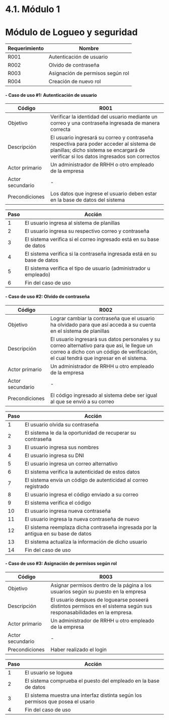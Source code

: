 # 4.1. Módulo 1

# Módulo de Logueo y seguridad
| Requerimiento | Nombre  |
|----------|----------|
|R001  |Autenticación de usuario|
|R002  |Olvido de contraseña|
|R003  |Asignación de permisos según rol|
|R004  |Creación de nuevo rol|


#### - Caso de uso #1: Autenticación de usuario
| Código | R001  |
|----------|----------|
|Objetivo  |Verificar la identidad del usuario mediante un correo y una contraseña ingresada de manera correcta|
| Descripción   | El usuario ingresará su correo y contraseña respectiva para poder acceder al sistema de planillas; dicho sistema se encargará de verificar si los datos ingresados son correctos   |
| Actor primario    | Un administrador de RRHH o otro empleado de la empresa  |
| Actor secundario    | -  |
| Precondiciones    | Los datos que ingrese el usuario deben estar en la base de datos del sistema  |

| Paso     | Acción   |
|----------|----------|
|1|El usuario ingresa al sistema de planillas|
|2|El usuario ingresa su respectivo correo y contraseña |
|3|El sistema verifica si el correo ingresado está en su base de datos |
|4|El sistema verifica si la contraseña ingresada está en su base de datos |
|5|El sistema verifica el tipo de usuario (administrador u empleado) |
|6|Fin del caso de uso |

#### - Caso de uso #2: Olvido de contraseña

| Código | R002  |
|----------|----------|
|Objetivo  | Lograr cambiar la contraseña que el usuario ha olvidado para que así acceda a su cuenta en el sistema de planillas |
| Descripción |El usuario ingresará sus datos personales y su correo alternativo para que así, le llegue un correo a dicho con un código de verificación, el cual tendrá que ingresar en el sistema.  |
| Actor primario | Un administrador de RRHH u otro empleado de la empresa   |
| Actor secundario  | -  |
| Precondiciones| El código ingresado al sistema debe ser igual al que se envió a su correo  |

| Paso     | Acción   |
|----------|----------|
|1|El usuario olvida su contraseña |
|2|El sistema le da la oportunidad de recuperar su contraseña    |
|3| El usuario ingresa sus nombres |
|4|El usuario ingresa su DNI  |
|5|El usuario ingresa un correo alternativo  |
|6|El sistema verifica la autenticidad de estos datos  |
|7| El sistema envía un código de autenticidad al correo registrado  |
|8| El usuario ingresa el código enviado a su correo  |
|9| El sistema verifica el código  |
|10| El usuario ingresa nueva contraseña  |
|11| El usuario ingresa la nueva contraseña de nuevo  |
|12| El sistema reemplaza dicha contraseña ingresada por la antigua en su base de datos  |
|13| El sistema actualiza la información de dicho usuario  |
|14| Fin del caso de uso |

#### - Caso de uso #3: Asignación de permisos según rol

| Código | R003  |
|----------|----------|
|Objetivo  | Asignar permisos dentro de la página a los usuarios según su puesto en la empresa |
| Descripción |El usuario despues de loguearse poseerá distintos permisos en el sistema según sus responasabilidades en la empresa.  |
| Actor primario | Un administrador de RRHH u otro empleado de la empresa   |
| Actor secundario  | -  |
| Precondiciones| Haber realizado el login  |

| Paso     | Acción   |
|----------|----------|
|1|El usuario se loguea |
|2|El sistema comprueba el puesto del empleado en la base de datos    |
|3|El sistema muestra una interfaz distinta según los permisos que posea el usario |
|4|Fin del caso de uso  |
